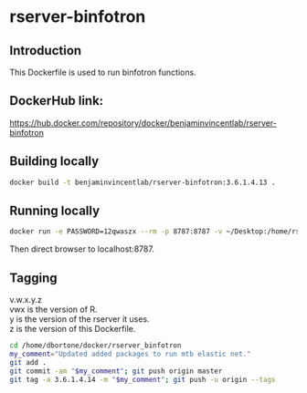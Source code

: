 # rserver-binfotron

## Introduction
This Dockerfile is used to run binfotron functions.


## DockerHub link:  
https://hub.docker.com/repository/docker/benjaminvincentlab/rserver-binfotron   


## Building locally
```bash
docker build -t benjaminvincentlab/rserver-binfotron:3.6.1.4.13 .
```


## Running locally
```bash
docker run -e PASSWORD=12qwaszx --rm -p 8787:8787 -v ~/Desktop:/home/rstudio benjaminvincentlab/rserver-binfotron:3.6.1.4.13 8787
```
Then direct browser to localhost:8787.  


## Tagging
v.w.x.y.z  
vwx is the version of R.  
y is the version of the rserver it uses.  
z is the version of this Dockerfile.  
```bash  
cd /home/dbortone/docker/rserver_binfotron
my_comment="Updated added packages to run mtb elastic net."
git add .
git commit -am "$my_comment"; git push origin master
git tag -a 3.6.1.4.14 -m "$my_comment"; git push -u origin --tags
```
